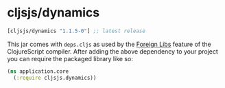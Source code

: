 # cljsjs/dynamics

[](dependency)
```clojure
[cljsjs/dynamics "1.1.5-0"] ;; latest release
```
[](/dependency)

This jar comes with `deps.cljs` as used by the [Foreign Libs][flibs] feature
of the ClojureScript compiler. After adding the above dependency to your project
you can require the packaged library like so:

```clojure
(ns application.core
  (:require cljsjs.dynamics))
```

[flibs]: https://github.com/clojure/clojurescript/wiki/Packaging-Foreign-Dependencies